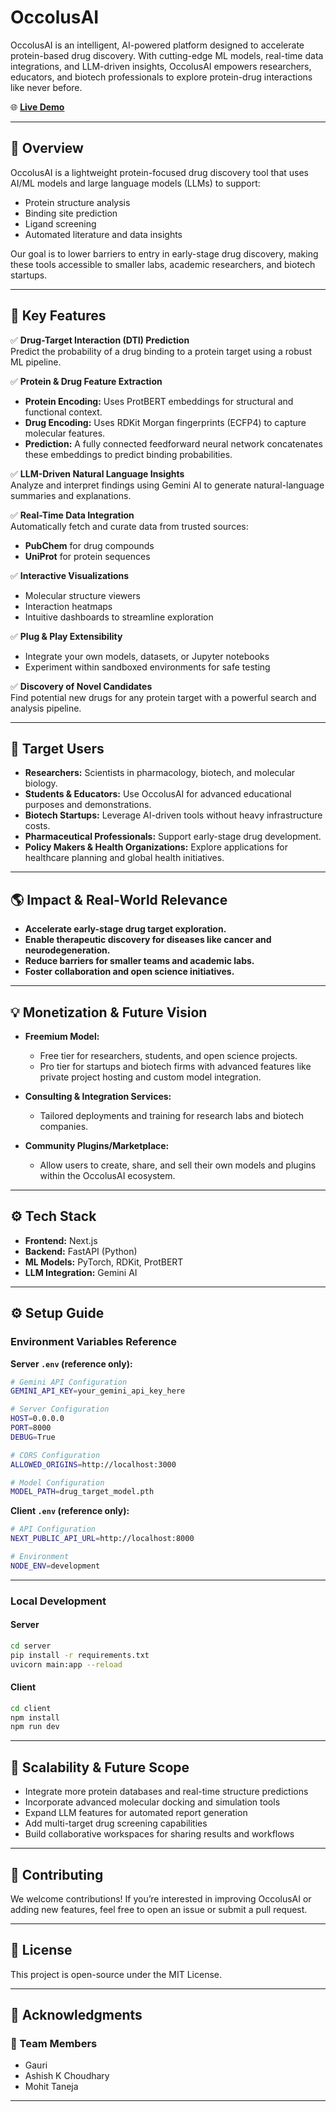 # OccolusAI

OccolusAI is an intelligent, AI-powered platform designed to accelerate protein-based drug discovery. With cutting-edge ML models, real-time data integrations, and LLM-driven insights, OccolusAI empowers researchers, educators, and biotech professionals to explore protein-drug interactions like never before.

🌐 **[Live Demo](https://moledrugs.vercel.app/)**

---

## 🚀 Overview

OccolusAI is a lightweight protein-focused drug discovery tool that uses AI/ML models and large language models (LLMs) to support:

- Protein structure analysis  
- Binding site prediction  
- Ligand screening  
- Automated literature and data insights  

Our goal is to lower barriers to entry in early-stage drug discovery, making these tools accessible to smaller labs, academic researchers, and biotech startups.

---

## 🔬 Key Features

✅ **Drug-Target Interaction (DTI) Prediction**  
Predict the probability of a drug binding to a protein target using a robust ML pipeline.

✅ **Protein & Drug Feature Extraction**  
- **Protein Encoding:** Uses ProtBERT embeddings for structural and functional context.  
- **Drug Encoding:** Uses RDKit Morgan fingerprints (ECFP4) to capture molecular features.  
- **Prediction:** A fully connected feedforward neural network concatenates these embeddings to predict binding probabilities.

✅ **LLM-Driven Natural Language Insights**  
Analyze and interpret findings using Gemini AI to generate natural-language summaries and explanations.

✅ **Real-Time Data Integration**  
Automatically fetch and curate data from trusted sources:
- **PubChem** for drug compounds  
- **UniProt** for protein sequences

✅ **Interactive Visualizations**  
- Molecular structure viewers  
- Interaction heatmaps  
- Intuitive dashboards to streamline exploration

✅ **Plug & Play Extensibility**  
- Integrate your own models, datasets, or Jupyter notebooks  
- Experiment within sandboxed environments for safe testing

✅ **Discovery of Novel Candidates**  
Find potential new drugs for any protein target with a powerful search and analysis pipeline.

---

## 👥 Target Users

- **Researchers:** Scientists in pharmacology, biotech, and molecular biology.  
- **Students & Educators:** Use OccolusAI for advanced educational purposes and demonstrations.  
- **Biotech Startups:** Leverage AI-driven tools without heavy infrastructure costs.  
- **Pharmaceutical Professionals:** Support early-stage drug development.  
- **Policy Makers & Health Organizations:** Explore applications for healthcare planning and global health initiatives.

---

## 🌎 Impact & Real-World Relevance

- **Accelerate early-stage drug target exploration.**  
- **Enable therapeutic discovery for diseases like cancer and neurodegeneration.**  
- **Reduce barriers for smaller teams and academic labs.**  
- **Foster collaboration and open science initiatives.**

---

## 💡 Monetization & Future Vision

- **Freemium Model:**  
  - Free tier for researchers, students, and open science projects.  
  - Pro tier for startups and biotech firms with advanced features like private project hosting and custom model integration.

- **Consulting & Integration Services:**  
  - Tailored deployments and training for research labs and biotech companies.

- **Community Plugins/Marketplace:**  
  - Allow users to create, share, and sell their own models and plugins within the OccolusAI ecosystem.

---

## ⚙️ Tech Stack

- **Frontend:** Next.js  
- **Backend:** FastAPI (Python)  
- **ML Models:** PyTorch, RDKit, ProtBERT  
- **LLM Integration:** Gemini AI  

---

## ⚙️ Setup Guide

### Environment Variables Reference

**Server `.env` (reference only):**
```bash
# Gemini API Configuration
GEMINI_API_KEY=your_gemini_api_key_here

# Server Configuration
HOST=0.0.0.0
PORT=8000
DEBUG=True

# CORS Configuration
ALLOWED_ORIGINS=http://localhost:3000

# Model Configuration
MODEL_PATH=drug_target_model.pth
```

**Client `.env` (reference only):**
```bash
# API Configuration
NEXT_PUBLIC_API_URL=http://localhost:8000

# Environment
NODE_ENV=development
```

---

### Local Development

#### Server
```bash
cd server
pip install -r requirements.txt
uvicorn main:app --reload
```

#### Client
```bash
cd client
npm install
npm run dev
```

---

## 🔭 Scalability & Future Scope

- Integrate more protein databases and real-time structure predictions  
- Incorporate advanced molecular docking and simulation tools  
- Expand LLM features for automated report generation  
- Add multi-target drug screening capabilities  
- Build collaborative workspaces for sharing results and workflows  

---

## 🤝 Contributing

We welcome contributions! If you’re interested in improving OccolusAI or adding new features, feel free to open an issue or submit a pull request.

---

## 📜 License

This project is open-source under the MIT License.

---

## 🙏 Acknowledgments

### 👥 Team Members
- Gauri
- Ashish K Choudhary
- Mohit Taneja 

---
